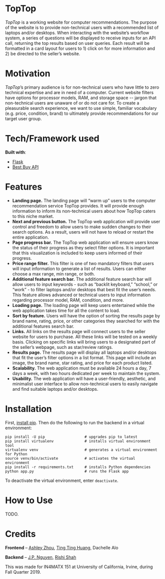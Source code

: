 # TopTop
*TopTop* is a working website for computer recommendations. The purpose of the website is to provide non-technical users with a recommended list of laptops and/or desktops. When interacting with the website’s workflow system, a series of questions will be displayed to receive inputs for an API call, returning the top results based on user queries. Each result will be formatted in a card layout for users to 1) click on for more information and 2) be directed to the seller’s website. 

# Motivation
*TopTop*’s primary audience is for non-technical users who have little to zero technical expertise and are in need of a computer. Current website filters have options for processor models, RAM, and storage space -- jargon that non-technical users are unaware of or do not care for. To create a pleasurable search experience, we want to use simple, familiar vocabulary (e.g. price, condition, brand) to ultimately provide recommendations for our target user group. 

# Tech/Framework used
**Built with**:
- [Flask](http://flask.palletsprojects.com/en/1.1.x/)
- [Best Buy API](https://bestbuyapis.github.io/api-documentation/)

# Features
- **Landing page.** The landing page will “warm up” users to the computer recommendation service TopTop provides. It will provide enough information to inform its non-technical users about how TopTop caters to this niche market. 
- **Next and previous button.** The TopTop web application will provide user control and freedom to allow users to make sudden changes to their search options. As a result, users will not have to reload or restart the entire application. 
- **Page progress bar.** The TopTop web application will ensure users know the status of their progress as they select filter options. It is important that this visualization is included to keep users informed of their progress. 
- **Price range filter.** This filter is one of two mandatory filters that users will input information to generate a list of results. Users can either choose a max range, min range, or both. 
- **Additional feature search bar.** The additional feature search bar will allow users to input keywords - such as “backlit keyboard,”  “school,” or “work” - to filter laptops and/or desktops that best fit the user’s needs. This feature allows advanced or technical users to input information regarding processor model, RAM, condition, and more. 
- **Loading page.** The loading page will keep users entertained while the web application takes time for all the content to load. 
- **Sort by feature.** Users will have the option of sorting the results page by brand name, rating, price, or other categories they searched for with the additional features search bar. 
- **Links.** All links on the results page will connect users to the seller website for users to purchase. All these links will be tested on a weekly basis. Clicking on specific links will bring users to a designated part of the seller’s webpage, such as star/review ratings. 
- **Results page.** The results page will display all laptops and/or desktops that fit the user’s filter options in a list format. This page will include an image, the brand name, star rating, and price for each product listed. 
- **Scalability.** The web application must be available 24 hours a day, 7 days a week, with two hours dedicated per week to maintain the system. 
- **Usability.** The web application will have a user-friendly, aesthetic, and minimalist user interface to allow non-technical users to easily navigate and find suitable laptops and/or desktops. 

# Installation
First, [install pip](https://pip.pypa.io/en/stable/installing/#upgrading-pip). Then do the following to run the backend in a virtual environment:

```
pip install -U pip                  # upgrades pip to latest
pip install virtualenv              # installs virtual environment tool
virtualenv venv                     # generates a virtual environment for Python
source venv/bin/activate            # activates the virtual environment
pip install -r requirements.txt     # installs Python dependencies
python app.py                       # runs the Flask app
```

To deactivate the virtual environment, enter `deactivate`.

# How to Use
TODO.

# Credits
**Frontend** – [Ashley Zhou](https://github.com/toomanyashleys), [Ting Ting Huang](https://github.com/TingTH), Dachelle Alo

**Backend** – [J.P. Nguyen](https://github.com/jp-nguyen), [Rishi Shah](https://github.com/rishisshah)

This was made for IN4MATX 151 at University of California, Irvine, during Fall Quarter 2019.